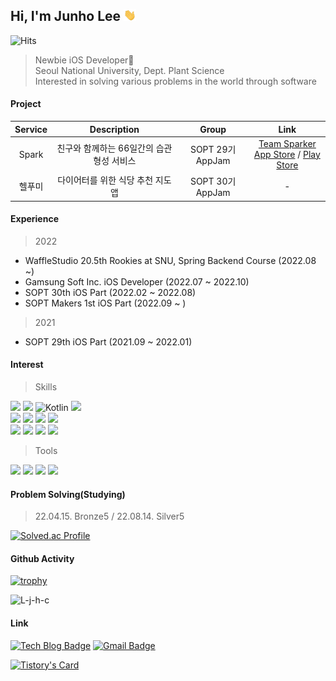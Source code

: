 <h2> Hi, I'm Junho Lee <img src="https://github.com/ABSphreak/ABSphreak/blob/master/gifs/Hi.gif" width="20"></h2>

![Hits](https://hits.seeyoufarm.com/api/count/incr/badge.svg?url=https%3A%2F%2Fgithub.com%2FL-j-h-c&count_bg=%2379C83D&title_bg=%23555555&icon=snapcraft.svg&icon_color=%23E7E7E7&title=hits&edge_flat=false)
> Newbie iOS Developer🍎 <br>
> Seoul National University, Dept. Plant Science <br>
> Interested in solving various problems in the world through software

#### Project
| Service | Description | Group | Link |
|:---:|:---:|:---:|:---:|
| Spark | 친구와 함께하는 66일간의 습관 형성 서비스 | SOPT 29기 AppJam | [Team Sparker](https://github.com/TeamSparker) <br> [App Store](https://apps.apple.com/kr/app/spark-%EC%8A%A4%ED%8C%8C%ED%81%AC-%EC%B9%9C%EA%B5%AC%EC%99%80-%EC%8A%B5%EA%B4%80-%EA%B4%80%EB%A6%AC/id1605811861) / [Play Store](https://play.google.com/store/apps/details?id=com.teamsparker.android) |
| 헬푸미 | 다이어터를 위한 식당 추천 지도앱 | SOPT 30기 AppJam | - |

#### Experience
> 2022
- WaffleStudio 20.5th Rookies at SNU, Spring Backend Course (2022.08 ~)
- Gamsung Soft Inc. iOS Developer (2022.07 ~ 2022.10)
- SOPT 30th iOS Part (2022.02 ~ 2022.08)
- SOPT Makers 1st iOS Part (2022.09 ~ )
> 2021
- SOPT 29th iOS Part (2021.09 ~ 2022.01)

#### Interest
> Skills

<img src="https://img.shields.io/badge/Swift-FA7343?style=flat&logo=Swift&logoColor=white"/> <img src="https://img.shields.io/badge/Java-007396.svg?style=flat&logo=java&logoColor=white"/> <img alt="Kotlin" src="https://img.shields.io/badge/kotlin-%230095D5.svg?&style=flat&logo=kotlin&logoColor=white"/> <img src="https://img.shields.io/badge/C++-00599C?style=flat&logo=c%2B%2B&logoColor=white"/> <br>
<img src="https://img.shields.io/badge/Spring-%236DB33F.svg?style=flat&logo=spring&logoColor=white"/> <img src="https://img.shields.io/badge/Spring%20Boot-important?style=flat&logo=SpringBoot&logoColor=white"/> <img src="https://img.shields.io/badge/MySQL-4479A1?style=flat&logo=MySQL&logoColor=white"/> <img src="https://img.shields.io/badge/Firebase-FFCA28?style=flat&logo=Firebase&logoColor=white"/>  <br>
<img src="https://img.shields.io/badge/Git-f05030?style=flat&logo=Git&logoColor=white"/> <img src="https://img.shields.io/badge/GitHub-black?style=flat&logo=GitHub&logoColor=white"/> <img src="https://img.shields.io/badge/Github%20actions-%232671E5.svg?style=flat&logo=githubactions&logoColor=white"/> <img src="https://img.shields.io/badge/Fastlane-inactive?style=flat&logo=Fastlane"/> <br>

> Tools

<img src="https://img.shields.io/badge/Notion-%23000000.svg?style=flat&logo=notion&logoColor=white"/> <img src="https://img.shields.io/badge/Slack-4A154B?style=flat&logo=slack&logoColor=white"/> <img src="https://img.shields.io/badge/Postman-FF6C37?style=flat&logo=Postman&logoColor=white"/> <img src="https://img.shields.io/badge/Figma-F24E1E?style=flat&logo=Figma&logoColor=white"/>

#### Problem Solving(Studying)
> 22.04.15. Bronze5 / 22.08.14. Silver5

[![Solved.ac Profile](http://mazassumnida.wtf/api/v2/generate_badge?boj=seolagir)](https://solved.ac/seolagir/)

#### Github Activity

[![trophy](https://github-profile-trophy.vercel.app/?username=L-j-h-c&theme=chalk&row=1&column=5)](https://github.com/ryo-ma/github-profile-trophy)

<img src="http://github-readme-streak-stats.herokuapp.com?user=L-j-h-c&theme=dracula&date_format=M%20j%5B%2C%20Y%5D" alt="L-j-h-c" />

#### Link

[![Tech Blog Badge](http://img.shields.io/badge/-Tech%20blog-black?style=flat&logo=github&link=https://jazz-the-it.tistory.com/)](https://jazz-the-it.tistory.com/)
[![Gmail Badge](https://img.shields.io/badge/Gmail-d14836?style=flat&logo=Gmail&logoColor=white&link=mailto:ckrgkswnsgh@gmail.com)](mailto:ckrgkswnsgh@gmail.com)

[![Tistory's Card](https://github-readme-tistory-card.vercel.app/api?name=Jazz-The-It&theme=tistory)](https://jazz-the-it.tistory.com/)
